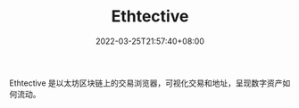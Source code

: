﻿---
weight: 
title: "Ethtective"
description: "Ethtective 是以太坊区块链上的交易浏览器，可视化交易和地址，呈现数字资产如何流动"
date: 2022-03-25T21:57:40+08:00
lastmod: 2022-03-25T16:45:40+08:00
draft: false
authors: ["Metabd"]
featuredImage: "ethtective.jpg"
link: ""
tags: ["区块链浏览器","Ethtective"]
categories: ["navigation"]
navigation: ["区块链浏览器"]
lightgallery: true
toc: true
pinned: false
recommend: false
recommend1: false
---
Ethtective 是以太坊区块链上的交易浏览器，可视化交易和地址，呈现数字资产如何流动。
